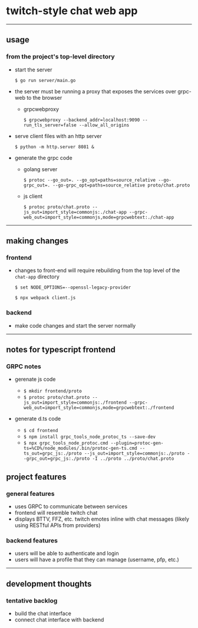 # twitch-style chat web app
----

## usage
### from the project's top-level directory
- start the server
  
    ```$ go run server/main.go```

- the server must be running a proxy that exposes the services over grpc-web to the browser
  - grpcwebproxy

    `$ grpcwebproxy --backend_addr=localhost:9090 --run_tls_server=false --allow_all_origins`

- serve client files with an http server

    ```$ python -m http.server 8081 &```

- generate the grpc code
  - golang server

    ```$ protoc --go_out=. --go_opt=paths=source_relative --go-grpc_out=. --go-grpc_opt=paths=source_relative proto/chat.proto```

  - js client

    ```$ protoc proto/chat.proto --js_out=import_style=commonjs:./chat-app --grpc-web_out=import_style=commonjs,mode=grpcwebtext:./chat-app```

----

## making changes
### frontend
- changes to front-end will require rebuilding from the top level of the `chat-app` directory
  
  `$ set NODE_OPTIONS=--openssl-legacy-provider`

  `$ npx webpack client.js`
### backend
- make code changes and start the server normally

----
## notes for typescript frontend
### GRPC notes
- gerenate js code
  - ```$ mkdir frontend/proto```
  - ```$ protoc proto/chat.proto --js_out=import_style=commonjs:./frontend --grpc-web_out=import_style=commonjs,mode=grpcwebtext:./frontend```

- generate d.ts code
  - ```$ cd frontend```
  - ```$ npm install grpc_tools_node_protoc_ts --save-dev```
  - ```$ npx grpc_tools_node_protoc.cmd --plugin=protoc-gen-ts=%CD%/node_modules/.bin/protoc-gen-ts.cmd --ts_out=grpc_js:./proto --js_out=import_style=commonjs:./proto --grpc_out=grpc_js:./proto -I ../proto ../proto/chat.proto```

## project features

### general features
- uses GRPC to communicate between services
- frontend will resemble twitch chat
- displays BTTV, FFZ, etc. twitch emotes inline with chat messages (likely using RESTful APIs from providers)

### backend features
- users will be able to authenticate and login
- users will have a profile that they can manage (username, pfp, etc.)

----

## development thoughts

### tentative backlog
- build the chat interface
- connect chat interface with backend



